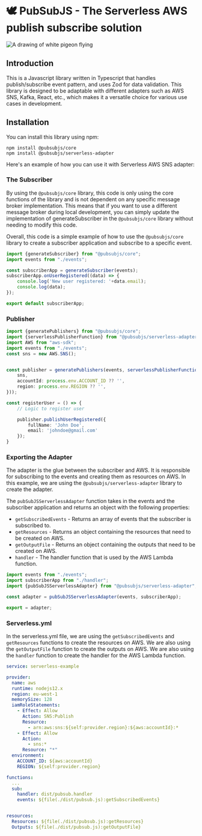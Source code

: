 #  🕊️ PubSubJS - The Serverless AWS publish subscribe solution

![A drawing of white pigeon flying](https://i.imgur.com/lIqyWco.png)

## Introduction
This is a Javascript library written in Typescript that handles publish/subscribe event pattern, and uses Zod for data validation. This library is designed to be adaptable with different adapters such as AWS SNS, Kafka, React, etc., which makes it a versatile choice for various use cases in development.

## Installation

You can install this library using npm:
```
npm install @pubsubjs/core
npm install @pubsubjs/serverless-adapter
```


Here's an example of how you can use it with Serverless AWS SNS adapter:


### The Subscriber

By using the `@pubsubjs/core` library, this code is only using the core functions of the library and is not dependent on any specific message broker implementation. This means that if you want to use a different message broker during local development, you can simply update the implementation of generateSubscriber in the `@pubsubjs/core` library without needing to modify this code.

Overall, this code is a simple example of how to use the `@pubsubjs/core` library to create a subscriber application and subscribe to a specific event.

```typescript
import {generateSubscriber} from "@pubsubjs/core";
import events from "./events";

const subscriberApp = generateSubscriber(events);
subscriberApp.onUserRegistered((data) => {
    console.log('New user registered: '+data.email);
    console.log(data);
});

export default subscriberApp;
```

### Publisher
```typescript
import {generatePublishers} from "@pubsubjs/core";
import {serverlessPublisherFunction} from "@pubsubjs/serverless-adapter";
import AWS from "aws-sdk";
import events from "./events";
const sns = new AWS.SNS();


const publisher = generatePublishers(events, serverlessPublisherFunction({
    sns,
    accountId: process.env.ACCOUNT_ID ?? '',
    region: process.env.REGION ?? '',
}));

const registerUser = () => {
    // Logic to register user

    publisher.publishUserRegistered({
        fullName: 'John Doe',
        email: 'johndoe@gmail.com'
    });
}
```
### Exporting the Adapter

The adapter is the glue between the subscriber and AWS. It is responsible for subscribing to the events and creating them as resources on AWS. In this example, we are using the `@pubsubjs/serverless-adapter` library to create the adapter.

The `pubSubJSServerlessAdapter` function takes in the events and the subscriber application and returns an object with the following properties:

- `getSubscribedEvents` - Returns an array of events that the subscriber is subscribed to.
- `getResources` - Returns an object containing the resources that need to be created on AWS.
- `getOutputFile` - Returns an object containing the outputs that need to be created on AWS.
- `handler` - The handler function that is used by the AWS Lambda function.

```typescript
import events from "./events";
import subscriberApp from "./handler";
import {pubSubJSServerlessAdapter} from "@pubsubjs/serverless-adapter";

const adapter = pubSubJSServerlessAdapter(events, subscriberApp);

export = adapter;
```
### Serverless.yml

In the serverless.yml file, we are using the `getSubscribedEvents` and `getResources` functions to create the resources on AWS. We are also using the `getOutputFile` function to create the outputs on AWS. We are also using the `handler` function to create the handler for the AWS Lambda function.

```yaml
service: serverless-example

provider:
  name: aws
  runtime: nodejs12.x
  region: eu-west-1
  memorySize: 128
  iamRoleStatements:
    - Effect: Allow
      Action: SNS:Publish
      Resource:
        - arn:aws:sns:${self:provider.region}:${aws:accountId}:*
    - Effect: Allow
      Action:
        - sns:*
      Resource: "*"
  environment:
    ACCOUNT_ID: ${aws:accountId}
    REGION: ${self:provider.region}

functions:
  ...
  sub:
    handler: dist/pubsub.handler
    events: ${file(./dist/pubsub.js):getSubscribedEvents}


resources:
  Resources: ${file(./dist/pubsub.js):getResources}
  Outputs: ${file(./dist/pubsub.js):getOutputFile}

```

